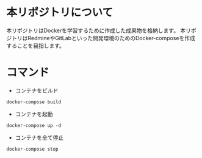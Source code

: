 # 本リポジトリについて

本リポジトリはDockerを学習するために作成した成果物を格納します。
本リポジトリはRedmineやGitLabといった開発環境のためのDocker-composeを作成することを目指します。


# コマンド

* コンテナをビルド
```shell
docker-compose build
```

* コンテナを起動
```shell
docker-compose up -d
```
* コンテナを全て停止
```shell
docker-compose stop
```
